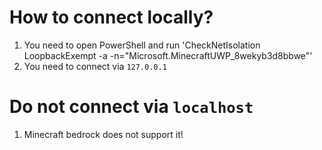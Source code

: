 # How to connect locally?

1. You need to open PowerShell and run 'CheckNetIsolation LoopbackExempt -a -n="Microsoft.MinecraftUWP_8wekyb3d8bbwe"'
2. You need to connect via `127.0.0.1`

# Do not connect via `localhost`

1. Minecraft bedrock does not support it!
